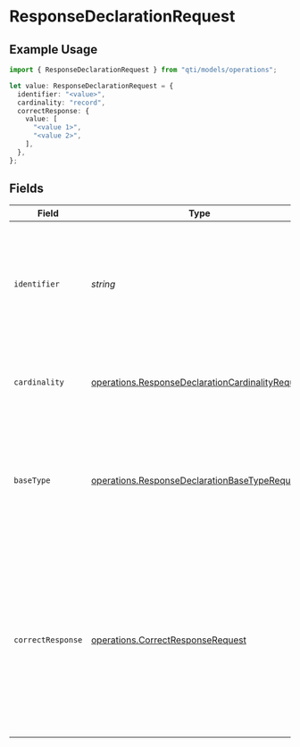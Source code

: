# ResponseDeclarationRequest

## Example Usage

```typescript
import { ResponseDeclarationRequest } from "qti/models/operations";

let value: ResponseDeclarationRequest = {
  identifier: "<value>",
  cardinality: "record",
  correctResponse: {
    value: [
      "<value 1>",
      "<value 2>",
    ],
  },
};
```

## Fields

| Field                                                                                                                                                                                                                                                    | Type                                                                                                                                                                                                                                                     | Required                                                                                                                                                                                                                                                 | Description                                                                                                                                                                                                                                              |
| -------------------------------------------------------------------------------------------------------------------------------------------------------------------------------------------------------------------------------------------------------- | -------------------------------------------------------------------------------------------------------------------------------------------------------------------------------------------------------------------------------------------------------- | -------------------------------------------------------------------------------------------------------------------------------------------------------------------------------------------------------------------------------------------------------- | -------------------------------------------------------------------------------------------------------------------------------------------------------------------------------------------------------------------------------------------------------- |
| `identifier`                                                                                                                                                                                                                                             | *string*                                                                                                                                                                                                                                                 | :heavy_check_mark:                                                                                                                                                                                                                                       | Unique identifier for this response variable within the item; must be distinct from other item variables and cannot use reserved names (completionStatus, numAttempts, duration).                                                                        |
| `cardinality`                                                                                                                                                                                                                                            | [operations.ResponseDeclarationCardinalityRequest](../../models/operations/responsedeclarationcardinalityrequest.md)                                                                                                                                     | :heavy_check_mark:                                                                                                                                                                                                                                       | Specifies how many values the response variable can hold and whether order matters.                                                                                                                                                                      |
| `baseType`                                                                                                                                                                                                                                               | [operations.ResponseDeclarationBaseTypeRequest](../../models/operations/responsedeclarationbasetyperequest.md)                                                                                                                                           | :heavy_minus_sign:                                                                                                                                                                                                                                       | Primitive data type for each answer stored in the variable (e.g., integer, string, boolean). Omit when cardinality is 'record', because each field in a record may have its own type.                                                                    |
| `correctResponse`                                                                                                                                                                                                                                        | [operations.CorrectResponseRequest](../../models/operations/correctresponserequest.md)                                                                                                                                                                   | :heavy_check_mark:                                                                                                                                                                                                                                       | Optional model answer; must conform to the variable's cardinality (single = one value, multiple/ordered = ordered or unordered list); omit when no optimal answer exists (e.g., essays); delivery engines may display it as the solution in review mode. |